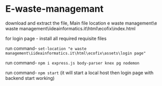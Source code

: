 # E-waste-managemant
download and extract the file,
Main file location e waste management\e waste management\iideainformatics.it\html\ecofix\index.html



for login  page -  install all required requisite files


run command- ```set-location "e waste management\iideainformatics.it\html\ecofix\assets\login page"```

run command-  ``` npm i express.js body-parser knex pg nodemon ```

run command- ``` npm start ``` (it will start a local host then login page with backend start working)

        
